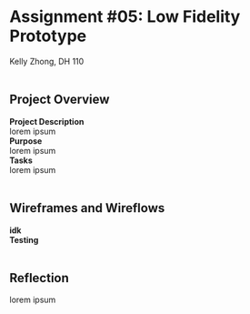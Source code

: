 # Assignment #05: Low Fidelity Prototype
Kelly Zhong, DH 110
<br>
<br>

## Project Overview
**Project Description**
<br>
lorem ipsum
<br>
**Purpose** 
<br>
lorem ipsum
<br>
**Tasks**
<br>
lorem ipsum
<br>
<br>

## Wireframes and Wireflows
**idk**
<br>
**Testing**
<br>
<br>

## Reflection
lorem ipsum
